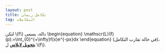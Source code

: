 ```yaml
---
layout: post
title: تكامل ريمان
tag: التكاملات
---
```



لتكن \\(f\\) دالة، يسمى
\begin{equation}
\mathscr{L}(f)(p):=\int_{0}^{+\infty}f(x)e^{-px}dx
\end{equation}
 (في حالة تقارب التكامل)، 
**<u>بتحويل لابلاس</u>**  ل \\(f\\).


<div class="sage">
  <script type="text/x-python">

import numpy as np
import matplotlib.pyplot as plt

f = lambda x : 1/(1+x**2)
a = 0; b = 5; N = 10
n = 10 # Use n*N+1 points to plot the function smoothly

x = np.linspace(a,b,N+1)
y = f(x)

X = np.linspace(a,b,n*N+1)
Y = f(X)

plt.figure(figsize=(15,5))

plt.subplot(1,3,1)
plt.plot(X,Y,'b')
x_left = x[:-1] # Left endpoints
y_left = y[:-1]
plt.plot(x_left,y_left,'b.',markersize=10)
plt.bar(x_left,y_left,width=(b-a)/N,alpha=0.2,align='edge',edgecolor='b')
plt.title('Left Riemann Sum, N = {}'.format(N))
plt.show()
   
  </script>
</div>
